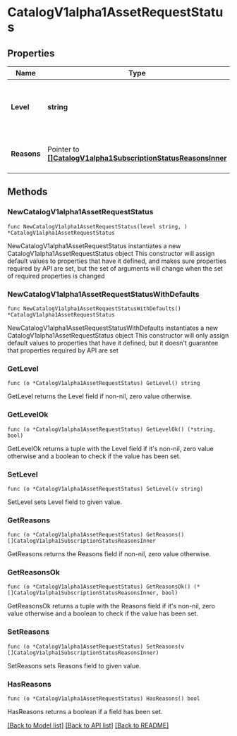 # CatalogV1alpha1AssetRequestStatus

## Properties

Name | Type | Description | Notes
------------ | ------------- | ------------- | -------------
**Level** | **string** | The current status level, indicating progress towards consistency. | 
**Reasons** | Pointer to [**[]CatalogV1alpha1SubscriptionStatusReasonsInner**](CatalogV1alpha1SubscriptionStatusReasonsInner.md) | Reasons for the generated status. | [optional] 

## Methods

### NewCatalogV1alpha1AssetRequestStatus

`func NewCatalogV1alpha1AssetRequestStatus(level string, ) *CatalogV1alpha1AssetRequestStatus`

NewCatalogV1alpha1AssetRequestStatus instantiates a new CatalogV1alpha1AssetRequestStatus object
This constructor will assign default values to properties that have it defined,
and makes sure properties required by API are set, but the set of arguments
will change when the set of required properties is changed

### NewCatalogV1alpha1AssetRequestStatusWithDefaults

`func NewCatalogV1alpha1AssetRequestStatusWithDefaults() *CatalogV1alpha1AssetRequestStatus`

NewCatalogV1alpha1AssetRequestStatusWithDefaults instantiates a new CatalogV1alpha1AssetRequestStatus object
This constructor will only assign default values to properties that have it defined,
but it doesn't guarantee that properties required by API are set

### GetLevel

`func (o *CatalogV1alpha1AssetRequestStatus) GetLevel() string`

GetLevel returns the Level field if non-nil, zero value otherwise.

### GetLevelOk

`func (o *CatalogV1alpha1AssetRequestStatus) GetLevelOk() (*string, bool)`

GetLevelOk returns a tuple with the Level field if it's non-nil, zero value otherwise
and a boolean to check if the value has been set.

### SetLevel

`func (o *CatalogV1alpha1AssetRequestStatus) SetLevel(v string)`

SetLevel sets Level field to given value.


### GetReasons

`func (o *CatalogV1alpha1AssetRequestStatus) GetReasons() []CatalogV1alpha1SubscriptionStatusReasonsInner`

GetReasons returns the Reasons field if non-nil, zero value otherwise.

### GetReasonsOk

`func (o *CatalogV1alpha1AssetRequestStatus) GetReasonsOk() (*[]CatalogV1alpha1SubscriptionStatusReasonsInner, bool)`

GetReasonsOk returns a tuple with the Reasons field if it's non-nil, zero value otherwise
and a boolean to check if the value has been set.

### SetReasons

`func (o *CatalogV1alpha1AssetRequestStatus) SetReasons(v []CatalogV1alpha1SubscriptionStatusReasonsInner)`

SetReasons sets Reasons field to given value.

### HasReasons

`func (o *CatalogV1alpha1AssetRequestStatus) HasReasons() bool`

HasReasons returns a boolean if a field has been set.


[[Back to Model list]](../README.md#documentation-for-models) [[Back to API list]](../README.md#documentation-for-api-endpoints) [[Back to README]](../README.md)


